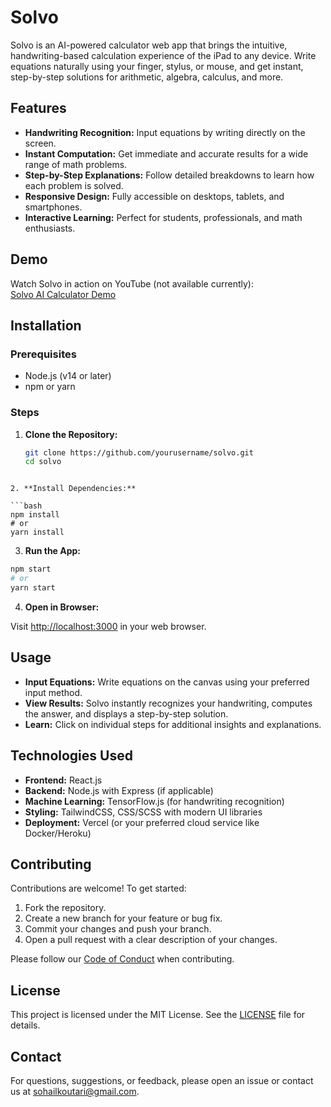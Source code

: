 # Solvo

Solvo is an AI-powered calculator web app that brings the intuitive, handwriting-based calculation experience of the iPad to any device. Write equations naturally using your finger, stylus, or mouse, and get instant, step-by-step solutions for arithmetic, algebra, calculus, and more.

## Features

- **Handwriting Recognition:** Input equations by writing directly on the screen.
- **Instant Computation:** Get immediate and accurate results for a wide range of math problems.
- **Step-by-Step Explanations:** Follow detailed breakdowns to learn how each problem is solved.
- **Responsive Design:** Fully accessible on desktops, tablets, and smartphones.
- **Interactive Learning:** Perfect for students, professionals, and math enthusiasts.

## Demo

Watch Solvo in action on YouTube (not available currently):  
[Solvo AI Calculator Demo](#)

## Installation

### Prerequisites

- Node.js (v14 or later)
- npm or yarn

### Steps

1. **Clone the Repository:**

   ```bash
   git clone https://github.com/yourusername/solvo.git
   cd solvo
  ```

2. **Install Dependencies:**

  ```bash
  npm install
  # or
  yarn install
  ```

3. **Run the App:**

  ```bash
  npm start
  # or
  yarn start
  ```

4. **Open in Browser:**

Visit [http://localhost:3000](http://localhost:3000) in your web browser.


## Usage

- **Input Equations:** Write equations on the canvas using your preferred input method.
- **View Results:** Solvo instantly recognizes your handwriting, computes the answer, and displays a step-by-step solution.
- **Learn:** Click on individual steps for additional insights and explanations.

## Technologies Used

- **Frontend:** React.js
- **Backend:** Node.js with Express (if applicable)
- **Machine Learning:** TensorFlow.js (for handwriting recognition)
- **Styling:** TailwindCSS, CSS/SCSS with modern UI libraries
- **Deployment:** Vercel (or your preferred cloud service like Docker/Heroku)

## Contributing

Contributions are welcome! To get started:

1. Fork the repository.
2. Create a new branch for your feature or bug fix.
3. Commit your changes and push your branch.
4. Open a pull request with a clear description of your changes.

Please follow our [Code of Conduct](CODE_OF_CONDUCT.md) when contributing.

## License

This project is licensed under the MIT License. See the [LICENSE](LICENSE) file for details.

## Contact

For questions, suggestions, or feedback, please open an issue or contact us at [sohailkoutari@gmail.com](mailto:sohailkoutari@gmail.com).
